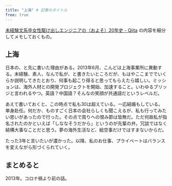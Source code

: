 ```yaml
---
title: "上海" # 記事のタイトル
free: true
---
```


[未経験文系卒女性駆け出しエンジニアの（およそ）20年史 - Qiita](https://qiita.com/e99h2121/items/5eefe618e97ba0e6df70) の内容を細分してメモしておくもの。

## 上海

日本の、と先に書いた理由がある。2013年6月、こんどは上海事業所に異動する。未経験、素人、なんで私が、と書きたいところだが、もはやここまででいくらか説明してきたとおり、何事も起こり得ると思ってもらえたら嬉しい。ミッションは、海外人材との開発プロジェクトを開始、加速すること。いわゆるブリッジと言われるやつ。英語？中国語？そんなの笑顔が共通語だというレベルだ。

あえて書いておくと、この時点で私も30は超えている。一応結婚もしている。単身赴任。何だか、ものすごく日本の会社らしくも聞こえるが、私も行ってみたい思いがあったので行った。その点で周りへの恨み節は皆無だ。ただ何故私が指名されたのかといえば「しななそうだから」というのが先輩の弁。冗談ではなく結構大事なことだと思う。夢の海外生活など、絵空事だけではすまないからだ。

たった3年と言いたいが濃かった。以降、私のお仕事、プライベートはバランスを変えながら形づくられていく。

## まとめると

2013年。コロナ禍より前の話。

